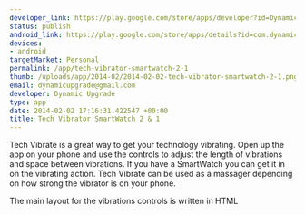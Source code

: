 ```yaml
--- 
developer_link: https://play.google.com/store/apps/developer?id=Dynamic+Upgrade
status: publish
android_link: https://play.google.com/store/apps/details?id=com.dynamicu.techVibrator
devices: 
- android
targetMarket: Personal
permalink: /app/tech-vibrator-smartwatch-2-1
thumb: /uploads/app/2014-02/2014-02-02-tech-vibrator-smartwatch-2-1.png
email: dynamicupgrade@gmail.com
developer: Dynamic Upgrade
type: app
date: 2014-02-02 17:16:31.422547 +00:00
title: Tech Vibrator SmartWatch 2 & 1
---
```


Tech Vibrate is a great way to get your technology vibrating. Open up the app on your phone and use the controls to adjust the length of vibrations and space between vibrations. If you have a SmartWatch you can get it in on the vibrating action. Tech Vibrate can be used as a massager depending on how strong the vibrator is on your phone.

The main layout for the vibrations controls is written in HTML
